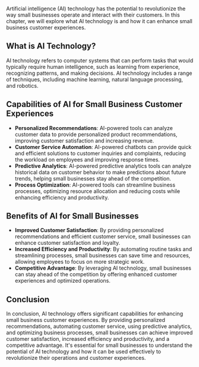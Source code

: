

Artificial intelligence (AI) technology has the potential to revolutionize the way small businesses operate and interact with their customers. In this chapter, we will explore what AI technology is and how it can enhance small business customer experiences.

What is AI Technology?
----------------------

AI technology refers to computer systems that can perform tasks that would typically require human intelligence, such as learning from experience, recognizing patterns, and making decisions. AI technology includes a range of techniques, including machine learning, natural language processing, and robotics.

Capabilities of AI for Small Business Customer Experiences
----------------------------------------------------------

* **Personalized Recommendations**: AI-powered tools can analyze customer data to provide personalized product recommendations, improving customer satisfaction and increasing revenue.
* **Customer Service Automation**: AI-powered chatbots can provide quick and efficient solutions to customer inquiries and complaints, reducing the workload on employees and improving response times.
* **Predictive Analytics**: AI-powered predictive analytics tools can analyze historical data on customer behavior to make predictions about future trends, helping small businesses stay ahead of the competition.
* **Process Optimization**: AI-powered tools can streamline business processes, optimizing resource allocation and reducing costs while enhancing efficiency and productivity.

Benefits of AI for Small Businesses
-----------------------------------

* **Improved Customer Satisfaction**: By providing personalized recommendations and efficient customer service, small businesses can enhance customer satisfaction and loyalty.
* **Increased Efficiency and Productivity**: By automating routine tasks and streamlining processes, small businesses can save time and resources, allowing employees to focus on more strategic work.
* **Competitive Advantage**: By leveraging AI technology, small businesses can stay ahead of the competition by offering enhanced customer experiences and optimized operations.

Conclusion
----------

In conclusion, AI technology offers significant capabilities for enhancing small business customer experiences. By providing personalized recommendations, automating customer service, using predictive analytics, and optimizing business processes, small businesses can achieve improved customer satisfaction, increased efficiency and productivity, and a competitive advantage. It's essential for small businesses to understand the potential of AI technology and how it can be used effectively to revolutionize their operations and customer experiences.
